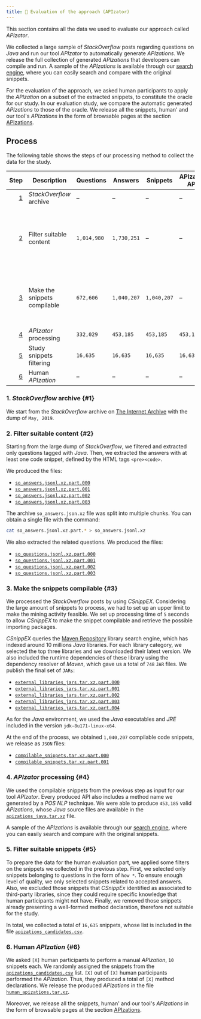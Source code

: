 ```yaml
---
title: 📝 Evaluation of the approach (APIzator)
---
```


This section contains all the data we used to evaluate our approach called *APIzator*.

We collected a large sample of *StackOverflow* posts regarding questions on *Java* and run our tool *APIzator* to automatically generate *APIzations*.
We release the full collection of generated *APIzations* that developers can compile and run.
A sample of the *APIzations* is available through our [search engine](/search), where you can easily search and compare with the original snippets.

For the evaluation of the approach, we asked human participants to apply the *APIzation* on a subset of the extracted snippets, to constitute the oracle for our study.
In our evaluation study, we compare the automatic generated *APIzations* to those of the oracle.
We release all the snippets, human' and our tool's *APIzations* in the form of browsable pages at the section [APIzations](/apizations).


## Process

The following table shows the steps of our processing method to collect the data for the study.

Step | Description | Questions | Answers | Snippets | APIzator-APIs | Human-APIs | Data
---: | --- | --- | --- | --- | --- | --- | ---
[1](#1) | *StackOverflow* archive | – | – | – | – | – | –
[2](#2) | Filter suitable content | `1,014,980` | `1,730,251` | – | – | – | [`so_answers.jsonl.xz.part.000`][so_answers.jsonl.xz.part.000] <br /> [`so_answers.jsonl.xz.part.001`][so_answers.jsonl.xz.part.001] <br /> [`so_answers.jsonl.xz.part.002`][so_answers.jsonl.xz.part.002] <br /> [`so_answers.jsonl.xz.part.003`][so_answers.jsonl.xz.part.003] <hr /> [`so_questions.jsonl.xz.part.000`][so_questions.jsonl.xz.part.000] <br /> [`so_questions.jsonl.xz.part.001`][so_questions.jsonl.xz.part.001] <br /> [`so_questions.jsonl.xz.part.002`][so_questions.jsonl.xz.part.002] <br /> [`so_questions.jsonl.xz.part.003`][so_questions.jsonl.xz.part.003]
[3](#3) | Make the snippets compilable | `672,606` | `1,040,207` | `1,040,207` | – | – | [`external_libraries_jars.tar.xz.part.000`][external_libraries_jars.tar.xz.part.000] <br /> [`external_libraries_jars.tar.xz.part.001`][external_libraries_jars.tar.xz.part.001] <br /> [`external_libraries_jars.tar.xz.part.002`][external_libraries_jars.tar.xz.part.002] <br /> [`external_libraries_jars.tar.xz.part.003`][external_libraries_jars.tar.xz.part.003] <br /> [`external_libraries_jars.tar.xz.part.004`][external_libraries_jars.tar.xz.part.004] <hr /> [`compilable_snippets.tar.xz.part.000`][compilable_snippets.tar.xz.part.000] <br /> [`compilable_snippets.tar.xz.part.001`][compilable_snippets.tar.xz.part.001]
[4](#4) | *APIzator* processing | `332,029` | `453,185` | `453,185` | `453,185` | – | [`apizations_java.tar.xz`][apizations_java.tar.xz]
[5](#5) | Study snippets filtering | `16,635` | `16,635` | `16,635` | `16,635` | – | [`apizations_candidates.csv`][apizations_candidates.csv]
[6](#6) | Human *APIzation* | – | – | – | – | `[X]` | [`human_apizations.tar.xz`][human_apizations.tar.xz]



### 1. *StackOverflow* archive {#1}

We start from the *StackOverflow* archive on [The Internet Archive](https://archive.org/details/stackexchange) with the dump of `May, 2019`.



### 2. Filter suitable content {#2}

Starting from the large dump of *StackOverflow*, we filtered and extracted only questions tagged with *Java*.
Then, we extracted the answers with at least one code snippet, defined by the HTML tags `<pre><code>`.

We produced the files:

* [`so_answers.jsonl.xz.part.000`][so_answers.jsonl.xz.part.000]
* [`so_answers.jsonl.xz.part.001`][so_answers.jsonl.xz.part.001]
* [`so_answers.jsonl.xz.part.002`][so_answers.jsonl.xz.part.002]
* [`so_answers.jsonl.xz.part.003`][so_answers.jsonl.xz.part.003]

The archive `so_answers.json.xz` file was split into multiple chunks.
You can obtain a single file with the command:

```bash
cat so_answers.jsonl.xz.part.* > so_answers.jsonl.xz
```

We also extracted the related questions.
We produced the files:

* [`so_questions.jsonl.xz.part.000`][so_questions.jsonl.xz.part.000]
* [`so_questions.jsonl.xz.part.001`][so_questions.jsonl.xz.part.001]
* [`so_questions.jsonl.xz.part.002`][so_questions.jsonl.xz.part.002]
* [`so_questions.jsonl.xz.part.003`][so_questions.jsonl.xz.part.003]



### 3. Make the snippets compilable {#3}

We processed the *StackOverflow* posts by using *CSnippEX*.
Considering the large amount of snippets to process, we had to set up an upper limit to make the mining activity feasible.
We set up processing time of `5` seconds to allow *CSnippEX* to make the snippet compilable and retrieve the possible importing packages.

*CSnippEX* queries the [Maven Repository](https://mvnrepository.com) library search engine, which has indexed around 10 millions *Java* libraries.
For each library category, we selected the top three libraries and we downloaded their latest version.
We also included the runtime dependencies of these library using the dependency resolver of *Maven*, which gave us a total of `748` `JAR` files.
We publish the final set of `JARs`:

* [`external_libraries_jars.tar.xz.part.000`][external_libraries_jars.tar.xz.part.000]
* [`external_libraries_jars.tar.xz.part.001`][external_libraries_jars.tar.xz.part.001]
* [`external_libraries_jars.tar.xz.part.002`][external_libraries_jars.tar.xz.part.002]
* [`external_libraries_jars.tar.xz.part.003`][external_libraries_jars.tar.xz.part.003]
* [`external_libraries_jars.tar.xz.part.004`][external_libraries_jars.tar.xz.part.004]

As for the *Java* environment, we used the *Java* executables and *JRE* included in the version `jdk-8u171-linux-x64`.

At the end of the process, we obtained `1,040,207` compilable code snippets, we release as `JSON` files:

* [`compilable_snippets.tar.xz.part.000`][compilable_snippets.tar.xz.part.000]
* [`compilable_snippets.tar.xz.part.001`][compilable_snippets.tar.xz.part.001]



### 4. *APIzator* processing {#4}

We used the compilable snippets from the previous step as input for our tool *APIzator*.
Every produced API also includes a method name we generated by a *POS* *NLP* technique.
We were able to produce `453,185` valid *APIzations*, whose *Java* source files are available in the [`apizations_java.tar.xz`][apizations_java.tar.xz] file.

A sample of the *APIzations* is available through our [search engine](/search), where you can easily search and compare with the original snippets.



### 5. Filter suitable snippets {#5}



To prepare the data for the human evaluation part, we applied some filters on the snippets we collected in the previous step.
First, we selected only snippets belonging to questions in the form of `how *`.
To ensure enough level of quality, we only selected snippets related to accepted answers.
Also, we excluded those snippets that *CSnippEx* identified as associated to third-party libraries, since they could require specific knowledge that human participants might not have.
Finally, we removed those snippets already presenting a well-formed method declaration, therefore not suitable for the study.

In total, we collected a total of `16,635` snippets, whose list is included in the file [`apizations_candidates.csv`][apizations_candidates.csv].



### 6. Human *APIzation* {#6}

We asked `[X]` human participants to perform a manual *APIzation*, `10` snippets each.
We randomly assigned the snippets from the [`apizations_candidates.csv`][apizations_candidates.csv] list.
`[X]` out of `[X]` human participants performed the *APIzation*.
Thus, they produced a total of `[X]` method declarations.
We release the produced *APIzations* in the file [`human_apizations.tar.xz`][human_apizations.tar.xz].

Moreover, we release all the snippets, human' and our tool's *APIzations* in the form of browsable pages at the section [APIzations](/apizations).



[so_answers.jsonl.xz.part.000]: https://github.com/pasqualesalza/apization-temp-data/raw/master/evaluation/so_answers.jsonl.xz.part.000
[so_answers.jsonl.xz.part.001]: https://github.com/pasqualesalza/apization-temp-data/raw/master/evaluation/so_answers.jsonl.xz.part.001
[so_answers.jsonl.xz.part.002]: https://github.com/pasqualesalza/apization-temp-data/raw/master/evaluation/so_answers.jsonl.xz.part.002
[so_answers.jsonl.xz.part.003]: https://github.com/pasqualesalza/apization-temp-data/raw/master/evaluation/so_answers.jsonl.xz.part.003
[so_questions.jsonl.xz.part.000]: https://github.com/pasqualesalza/apization-temp-data/raw/master/evaluation/so_questions.jsonl.xz.part.000
[so_questions.jsonl.xz.part.001]: https://github.com/pasqualesalza/apization-temp-data/raw/master/evaluation/so_questions.jsonl.xz.part.001
[so_questions.jsonl.xz.part.002]: https://github.com/pasqualesalza/apization-temp-data/raw/master/evaluation/so_questions.jsonl.xz.part.002
[so_questions.jsonl.xz.part.003]: https://github.com/pasqualesalza/apization-temp-data/raw/master/evaluation/so_questions.jsonl.xz.part.003

[compilable_snippets.tar.xz.part.000]: https://github.com/pasqualesalza/apization-temp-data/raw/master/evaluation/compilable_snippets.tar.xz.part.000
[compilable_snippets.tar.xz.part.001]: https://github.com/pasqualesalza/apization-temp-data/raw/master/evaluation/compilable_snippets.tar.xz.part.001

[external_libraries_jars.tar.xz.part.000]: https://github.com/pasqualesalza/apization-temp-data/raw/master/evaluation/external_libraries_jars.tar.xz.part.000
[external_libraries_jars.tar.xz.part.001]: https://github.com/pasqualesalza/apization-temp-data/raw/master/evaluation/external_libraries_jars.tar.xz.part.001
[external_libraries_jars.tar.xz.part.002]: https://github.com/pasqualesalza/apization-temp-data/raw/master/evaluation/external_libraries_jars.tar.xz.part.002
[external_libraries_jars.tar.xz.part.003]: https://github.com/pasqualesalza/apization-temp-data/raw/master/evaluation/external_libraries_jars.tar.xz.part.003
[external_libraries_jars.tar.xz.part.004]: https://github.com/pasqualesalza/apization-temp-data/raw/master/evaluation/external_libraries_jars.tar.xz.part.004

[apizations_java.tar.xz]: https://github.com/pasqualesalza/apization-temp-data/raw/master/evaluation/apizations_java.tar.xz

[apizations_candidates.csv]: https://github.com/pasqualesalza/apization-temp-data/raw/master/evaluation/apizations_candidates.csv

[human_apizations.tar.xz]: https://github.com/pasqualesalza/apization-temp-data/raw/master/evaluation/human_apizations.tar.xz
